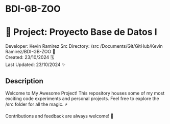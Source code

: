 # BDI-GB-ZOO
# 🚀 Project: Proyecto Base de Datos I

Developer: Kevin Ramirez 
Src Directory: /src /Documents/Git/GitHub/Kevin Ramirez/BDI-GB-ZOO 📂  
Created: 23/10/2024 🗓️  
Last Updated: 23/10/2024 ✨  

## Description
Welcome to My Awesome Project! This repository houses some of my most exciting code experiments and personal projects. Feel free to explore the /src folder for all the magic. ⚡️

Contributions and feedback are always welcome! 🙌